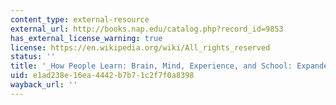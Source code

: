 ```yaml
---
content_type: external-resource
external_url: http://books.nap.edu/catalog.php?record_id=9853
has_external_license_warning: true
license: https://en.wikipedia.org/wiki/All_rights_reserved
status: ''
title: '_How People Learn: Brain, Mind, Experience, and School: Expanded Edition_'
uid: e1ad238e-16ea-4442-b7b7-1c2f7f0a8398
wayback_url: ''
---
```

